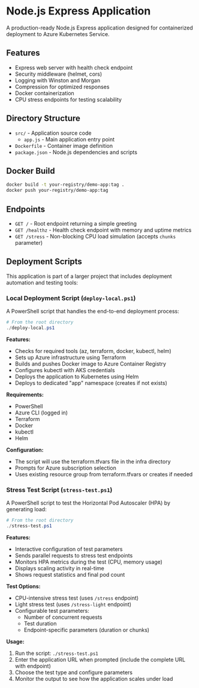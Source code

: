 # Node.js Express Application

A production-ready Node.js Express application designed for containerized deployment to Azure Kubernetes Service.

## Features

- Express web server with health check endpoint
- Security middleware (helmet, cors)
- Logging with Winston and Morgan
- Compression for optimized responses
- Docker containerization
- CPU stress endpoints for testing scalability

## Directory Structure

- `src/` - Application source code
  - `app.js` - Main application entry point
- `Dockerfile` - Container image definition
- `package.json` - Node.js dependencies and scripts

## Docker Build

```bash
docker build -t your-registry/demo-app:tag .
docker push your-registry/demo-app:tag
```

## Endpoints

- `GET /` - Root endpoint returning a simple greeting
- `GET /healthz` - Health check endpoint with memory and uptime metrics
- `GET /stress` - Non-blocking CPU load simulation (accepts `chunks` parameter)

## Deployment Scripts

This application is part of a larger project that includes deployment automation and testing tools:

### Local Deployment Script (`deploy-local.ps1`)

A PowerShell script that handles the end-to-end deployment process:

```powershell
# From the root directory
./deploy-local.ps1
```

**Features:**
- Checks for required tools (az, terraform, docker, kubectl, helm)
- Sets up Azure infrastructure using Terraform
- Builds and pushes Docker image to Azure Container Registry
- Configures kubectl with AKS credentials
- Deploys the application to Kubernetes using Helm
- Deploys to dedicated "app" namespace (creates if not exists)

**Requirements:**
- PowerShell
- Azure CLI (logged in)
- Terraform
- Docker
- kubectl
- Helm

**Configuration:**
- The script will use the terraform.tfvars file in the infra directory
- Prompts for Azure subscription selection
- Uses existing resource group from terraform.tfvars or creates if needed

### Stress Test Script (`stress-test.ps1`)

A PowerShell script to test the Horizontal Pod Autoscaler (HPA) by generating load:

```powershell
# From the root directory
./stress-test.ps1
```

**Features:**
- Interactive configuration of test parameters
- Sends parallel requests to stress test endpoints
- Monitors HPA metrics during the test (CPU, memory usage)
- Displays scaling activity in real-time
- Shows request statistics and final pod count

**Test Options:**
- CPU-intensive stress test (uses `/stress` endpoint)
- Light stress test (uses `/stress-light` endpoint)
- Configurable test parameters:
  - Number of concurrent requests
  - Test duration
  - Endpoint-specific parameters (duration or chunks)

**Usage:**
1. Run the script: `./stress-test.ps1`
2. Enter the application URL when prompted (include the complete URL with endpoint)
3. Choose the test type and configure parameters
4. Monitor the output to see how the application scales under load